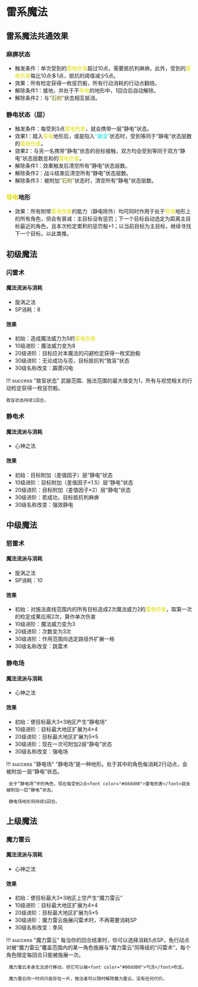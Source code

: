 # 雷系魔法

## 雷系魔法共通效果

### 麻痹状态

* 触发条件：单次受到的<font color="#dddd00">雷电伤害</font>超过10点，需要抵抗判麻痹。此外，受到的<font color="#dddd00">雷电伤害</font>每比10点多1点，抵抗的阈值减少5点。
* 效果：所有检定获得一枚惩罚骰，所有行动消耗的行动点翻倍。
* 解除条件1：接地，并处于不<font color="#dddd00">导电</font>的地形中，1回合后自动解除。
* 解除条件2：与<font color="#666600">“石附”</font>状态相互抵消。

### 静电状态（层）

* 触发条件：每受到3点<font color="#dddd00">雷电伤害</font>，就会携带一层“静电”状态。
* 效果1：踏入<font color="#dddd00">导电</font>地形后，或是陷入<font color="#00dddd">“潮湿”</font>状态时，受到等同于“静电”状态层数的<font color="#dddd00">雷电伤害</font>。
* 效果2：与另一名携带“静电”状态的目标接触，双方均会受到等同于双方“静电”状态层数总和的<font color="#dddd00">雷电伤害</font>。
* 解除条件1：效果触发后清空所有“静电”状态层数。
* 解除条件2：战斗结束后清空所有“静电”状态层数。
* 解除条件3：被附加<font color="#666600">“石附”</font>状态时，清空所有“静电”状态层数。

### <font color="#dddd00">导电</font>地形

* 效果：所有附带<font color="#dddd00">雷电伤害</font>的能力（静电除外）均可同时作用于处于<font color="#dddd00">导电</font>地形上的所有角色，但会有衰减：主目标没有惩罚；下一个目标自动选定为距离主目标最近的角色，且本次检定累积的惩罚骰+1；以当前目标为主目标，继续寻找下一个目标，以此类推。

## 初级魔法

### 闪雷术

#### 魔法流派与消耗

* 旋涡之法
* SP消耗：8

#### 效果

* 初始：造成魔法威力为5的<font color="#dddd00">雷电伤害</font>
* 10级进阶：魔法威力变为8
* 20级进阶：目标应对本魔法的闪避检定获得一枚奖励骰
* 30级进阶：无论成功与否，目标抵抗判“致盲”状态
* 30级名称改变：霹雳闪电

!!! success "致盲状态"
    武器范围、施法范围的最大值变为1，所有与视觉相关的行动检定获得一枚惩罚骰。

    致盲状态持续1回合。

### 静电术

#### 魔法流派与消耗

* 心神之法

#### 效果

* 初始：目标附加（差值因子）层“静电”状态
* 10级进阶：目标附加（差值因子×1.5）层“静电”状态
* 20级进阶：目标附加（差值因子×2）层“静电”状态
* 30级进阶：若成功，目标抵抗判麻痹
* 30级名称改变：强效静电

## 中级魔法

### 怒雷术

#### 魔法流派与消耗

* 旋涡之法
* SP消耗：10

#### 效果

* 初始：对施法直线范围内的所有目标造成2次魔法威力2的<font color="#dddd00">雷电伤害</font>，取第一次的检定成果应用2次，算作单次伤害
* 10级进阶：魔法威力变为3
* 20级进阶：次数变为3次
* 30级进阶：作用范围向选定路径外扩展一格
* 30级名称改变：跳雷术

### 静电场

#### 魔法流派与消耗

* 心神之法

#### 效果

* 初始：使目标最大3×3地区产生“静电场”
* 10级进阶：目标最大地区扩展为4×4
* 20级进阶：目标最大地区扩展为5×5
* 30级进阶：现在一次可附加2层“静电”状态
* 30级名称改变：强电场

!!! success "静电场"
     “静电场”是一种地形。处于其中的角色每消耗2行动点，会被附加一层“静电”状态。

     处于“静电场”中的角色，现在每受到2点<font color="#dddd00">雷电伤害</font>就会被附加一层“静电”状态。

     静电场地形将持续1回合。

## 上级魔法

### 魔力雷云

#### 魔法流派与消耗

* 心神之法

#### 效果

* 初始：使目标最大3*3地区上空产生“魔力雷云”
* 10级进阶：目标最大地区扩展为4×4
* 20级进阶：目标最大地区扩展为5×5
* 30级进阶：魔力雷云施展闪雷术时，不再需要消耗SP
* 30级名称改变：季风

!!! success "魔力雷云"
     每当你的回合结束时，你可以选择消耗5点SP，免行动点对被“魔力雷云”覆盖范围内的某一角色施展与“魔力雷云”同等级的“闪雷术”，每个角色限定每回合只能被施展一次。

     魔力雷云本身无法进行移动，但它可以被<font color="#00dd00">气流</font>吹走。

     魔力雷云同一时间只能存在一片，施法者可以随时解除魔力雷云，没有任何代价。